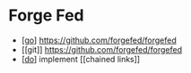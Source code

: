 # Forge Fed

- [[go]] https://github.com/forgefed/forgefed
- [[git]] https://github.com/forgefed/forgefed
- [[do]] implement [[chained links]]


[//begin]: # "Autogenerated link references for markdown compatibility"
[go]: go "Go"
[do]: do "Do"
[//end]: # "Autogenerated link references"